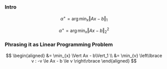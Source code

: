 ### Intro

$$
\alpha^+ = \arg\min_x 
    \Vert Ax - b\Vert_1
$$


$$
\alpha^+ = \arg\min_x 
    \Vert Ax - b\Vert_2^2
$$

### **Phrasing it as Linear Programming Problem**


$$
\begin{aligned}
    &= \min_{x} \Vert Ax - b\Vert_1 
    \\
    &= \min_{v} \left\lbrace
        v : -v \le Ax - b \le v
    \right\rbrace
\end{aligned}
$$

